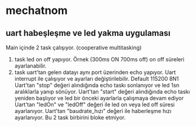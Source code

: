 # mechatnom
## uart habeşleşme ve led yakma uygulaması
Main içinde 2 task çalışıyor. (cooperative multitasking)
1. task led on off yapıyor. Örnek (300ms ON 700ms off) on off süreleri ayarlanabilir.    
2. task uart'tan gelen datayı aynı port üzerinden echo yapıyor. Uart interrupt ile çalışıyor ve ayarları değiştirilebilir. Default 115200 8N1
Uart'tan "stop" değeri alındığında echo taskı sonlanıyor ve led 1sn aralıklarla yanıp sönüyor.
Uart'tan "start" değeri alındığında echo taskı yeniden başlıyor ve led bir önceki ayarlarla çalışmaya devam ediyor
Uart'tan "ledOn" ve "ledOff" değeri ile led on veya  led off süresi ayarlanıyor.
Uart'tan "baudrate_hızı" değeri ile haberleşme hızı ayarlanıyor.
Bu 2 task birbirini bloke etmiyor.

